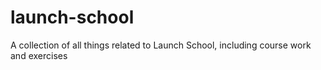 # launch-school
A collection of all things related to Launch School, including course work and exercises
